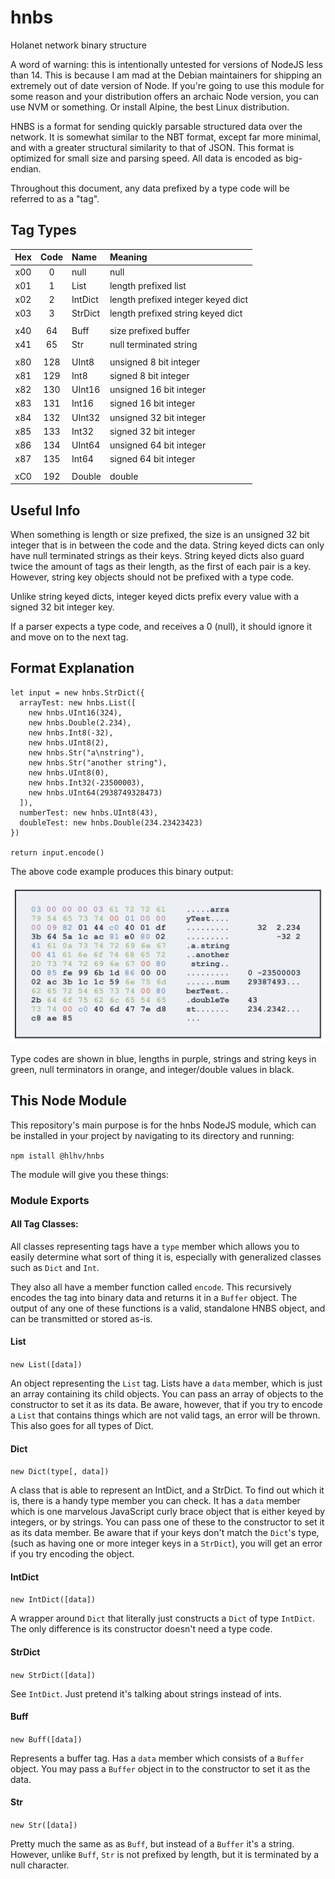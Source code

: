 # hnbs
Holanet network binary structure

A word of warning: this is intentionally untested for versions of NodeJS less
than 14. This is because I am mad at the Debian maintainers for shipping an
extremely out of date version of Node. If you're going to use this module for
some reason and your distribution offers an archaic Node version, you can use
NVM or something. Or install Alpine, the best Linux distribution. 

HNBS is a format for sending quickly parsable structured data over the network.
It is somewhat similar to the NBT format, except far more minimal, and with a
greater structural similarity to that of JSON.  This format is optimized for
small size and parsing speed. All data is encoded as big-endian.

Throughout this document, any data prefixed by a type code will be referred to
as a "tag".

## Tag Types

| Hex | Code | Name    | Meaning                            | 
| :-: | :--: | :------ | :------                            |
| x00 | 0    | null    | null                               |
| x01 | 1    | List    | length prefixed list               |
| x02 | 2    | IntDict | length prefixed integer keyed dict |
| x03 | 3    | StrDict | length prefixed string keyed dict  |
|     |      |         |                                    |
| x40 | 64   | Buff    | size prefixed buffer               |
| x41 | 65   | Str     | null terminated string             |
|     |      |         |                                    |
| x80 | 128  | UInt8   | unsigned 8 bit integer             |
| x81 | 129  | Int8    | signed 8 bit integer               |
| x82 | 130  | UInt16  | unsigned 16 bit integer            |
| x83 | 131  | Int16   | signed 16 bit integer              |
| x84 | 132  | UInt32  | unsigned 32 bit integer            |
| x85 | 133  | Int32   | signed 32 bit integer              |
| x86 | 134  | UInt64  | unsigned 64 bit integer            |
| x87 | 135  | Int64   | signed 64 bit integer              |
|     |      |         |                                    |
| xC0 | 192  | Double  | double                             |

## Useful Info

When something is length or size prefixed, the size is an unsigned 32 bit
integer that is in between the code and the data. String keyed dicts can only
have null terminated strings as their keys. String keyed dicts also guard twice
the amount of tags as their length, as the first of each pair is a key. However,
string key objects should not be prefixed with a type code.

Unlike string keyed dicts, integer keyed dicts prefix every value with a signed
32 bit integer key.

If a parser expects a type code, and receives a 0 (null), it should ignore it
and move on to the next tag.

## Format Explanation

```
let input = new hnbs.StrDict({
  arrayTest: new hnbs.List([
    new hnbs.UInt16(324),
    new hnbs.Double(2.234),
    new hnbs.Int8(-32),
    new hnbs.UInt8(2),
    new hnbs.Str("a\nstring"),
    new hnbs.Str("another string"),
    new hnbs.UInt8(0),
    new hnbs.Int32(-23500003),
    new hnbs.UInt64(2938749328473)
  ]),
  numberTest: new hnbs.UInt8(43),
  doubleTest: new hnbs.Double(234.23423423)
})

return input.encode()
```

The above code example produces this binary output:

![Color coded binary output](documentation/binary%20analysis.svg)

Type codes are shown in blue, lengths in purple, strings and string keys in
green, null terminators in orange, and integer/double values in black.

## This Node Module

This repository's main purpose is for the hnbs NodeJS module, which can be
installed in your project by navigating to its directory and running:

`npm istall @hlhv/hnbs`

The module will give you these things:

### Module Exports

#### All Tag Classes:

All classes representing tags have a `type` member which allows you to easily
determine what sort of thing it is, especially with generalized classes such as
`Dict` and `Int`.

They also all have a member function called `encode`. This recursively encodes
the tag into binary data and returns it in a `Buffer` object. The output of any
one of these functions is a valid, standalone HNBS object, and can be
transmitted or stored as-is.

#### List

`new List([data])`

An object representing the `List` tag. Lists have a `data` member, which is just
an array containing its child objects. You can pass an array of objects to the
constructor to set it as its data. Be aware, however, that if you try to encode
a `List` that contains things which are not valid tags, an error will be thrown.
This also goes for all types of Dict.

#### Dict

`new Dict(type[, data])`

A class that is able to represent an IntDict, and a StrDict. To find out which
it is, there is a handy type member you can check. It has a `data` member which
is one marvelous JavaScript curly brace object that is either keyed by integers,
or by strings. You can pass one of these to the constructor to set it as its
data member. Be aware that if your keys don't match the `Dict`'s type, (such as
having one or more integer keys in a `StrDict`), you will get an error if you
try encoding the object.

#### IntDict

`new IntDict([data])`

A wrapper around `Dict` that literally just constructs a `Dict` of type
`IntDict`. The only difference is its constructor doesn't need a type code.

#### StrDict

`new StrDict([data])`

See `IntDict`. Just pretend it's talking about strings instead of ints.

#### Buff

`new Buff([data])`

Represents a buffer tag. Has a `data` member which consists of a `Buffer`
object. You may pass a `Buffer` object in to the constructor to set it as the
data.

#### Str

`new Str([data])`

Pretty much the same as as `Buff`, but instead of a `Buffer` it's a string.
However, unlike `Buff`, `Str` is not prefixed by length, but it is terminated by
a null character.
